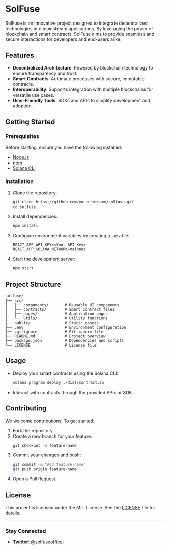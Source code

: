 # SolFuse

SolFuse is an innovative project designed to integrate decentralized technologies into mainstream applications. By leveraging the power of blockchain and smart contracts, SolFuse aims to provide seamless and secure interactions for developers and end-users alike.

## Features
- **Decentralized Architecture**: Powered by blockchain technology to ensure transparency and trust.
- **Smart Contracts**: Automate processes with secure, immutable contracts.
- **Interoperability**: Supports integration with multiple blockchains for versatile use cases.
- **User-Friendly Tools**: SDKs and APIs to simplify development and adoption.

## Getting Started

### Prerequisites
Before starting, ensure you have the following installed:
- [Node.js](https://nodejs.org/)
- [npm](https://www.npmjs.com/)
- [Solana CLI](https://docs.solana.com/cli)

### Installation

1. Clone the repository:
   ```bash
   git clone https://github.com/yourusername/solfuse.git
   cd solfuse
   ```
2. Install dependencies:
   ```bash
   npm install
   ```
3. Configure environment variables by creating a `.env` file:
   ```env
   REACT_APP_API_KEY=<Your API Key>
   REACT_APP_SOLANA_NETWORK=mainnet
   ```
4. Start the development server:
   ```bash
   npm start
   ```

## Project Structure
```plaintext
solfuse/
├── src/
│   ├── components/       # Reusable UI components
│   ├── contracts/        # Smart contract files
│   ├── pages/            # Application pages
│   └── utils/            # Utility functions
├── public/               # Static assets
├── .env                  # Environment configuration
├── .gitignore            # Git ignore file
├── README.md             # Project overview
├── package.json          # Dependencies and scripts
└── LICENSE               # License file
```

## Usage
- Deploy your smart contracts using the Solana CLI:
  ```bash
  solana program deploy ./dist/contract.so
  ```
- Interact with contracts through the provided APIs or SDK.

## Contributing
We welcome contributions! To get started:
1. Fork the repository.
2. Create a new branch for your feature:
   ```bash
   git checkout -b feature-name
   ```
3. Commit your changes and push:
   ```bash
   git commit -m "Add feature-name"
   git push origin feature-name
   ```
4. Open a Pull Request.

## License
This project is licensed under the MIT License. See the [LICENSE](./LICENSE) file for details.

---

### Stay Connected

- **Twitter**: [@solfuseoffical](https://twitter.com/solfuseoffical)
